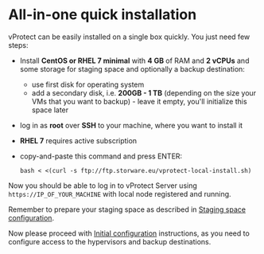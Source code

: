 # All-in-one quick installation

vProtect can be easily installed on a single box quickly. You just need few steps:

* Install **CentOS or RHEL 7 minimal** with **4 GB** of RAM and **2 vCPUs** and some storage for staging space and optionally a backup destination:
  * use first disk for operating system
  * add a secondary disk, i.e. **200GB - 1 TB** \(depending on the size your VMs that you want to backup\) - leave it empty, you'll initialize this space later
* log in as **root** over **SSH** to your machine, where you want to install it
* **RHEL 7** requires active subscription
* copy-and-paste this command and press ENTER:

  ```text
  bash < <(curl -s ftp://ftp.storware.eu/vprotect-local-install.sh)
  ```

Now you should be able to log in to vProtect Server using `https://IP_OF_YOUR_MACHINE` with local node registered and running.

Remember to prepare your staging space as described in [Staging space configuration](staging-space-configuration.md).

Now please proceed with [Initial configuration](../initial_config/) instructions, as you need to configure access to the hypervisors and backup destinations. 

